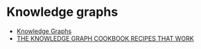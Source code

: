 # Knowledge graphs
- [Knowledge Graphs](https://arxiv.org/pdf/2003.02320.pdf)
- [THE KNOWLEDGE GRAPH COOKBOOK RECIPES THAT WORK](https://www.poolparty.biz/wp-content/uploads/2020/04/the-knowledge-graph-cookbook.pdf)